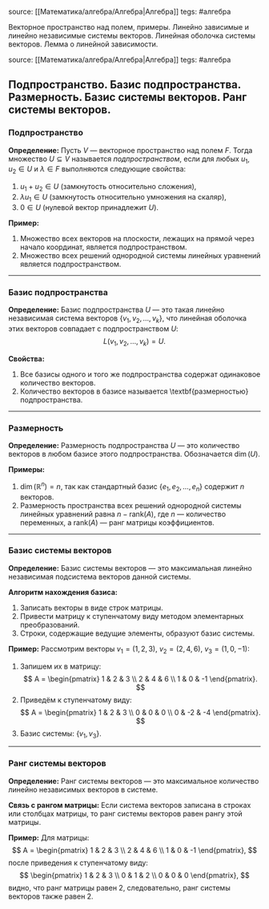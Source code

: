 source: [[Математика/алгебра/Алгебра|Алгебра]]
tegs: #алгебра

Векторное пространство над полем, примеры. Линейно зависимые и линейно независимые системы векторов. Линейная оболочка системы векторов. Лемма о линейной зависимости. 

source: [[Математика/алгебра/Алгебра|Алгебра]]
tegs: #алгебра

## Подпространство. Базис подпространства. Размерность. Базис системы векторов. Ранг системы векторов.

### Подпространство

$\textbf{Определение:}$
Пусть $V$ — векторное пространство над полем $F$. Тогда множество $U \subseteq V$ называется $\textit{подпространством}$, если для любых $u_1, u_2 \in U$ и $\lambda \in F$ выполняются следующие свойства:
1. $u_1 + u_2 \in U$ (замкнутость относительно сложения),
2. $\lambda u_1 \in U$ (замкнутость относительно умножения на скаляр),
3. $0 \in U$ (нулевой вектор принадлежит $U$).

$\textbf{Пример:}$
1. Множество всех векторов на плоскости, лежащих на прямой через начало координат, является подпространством.
2. Множество всех решений однородной системы линейных уравнений является подпространством.

---

### Базис подпространства

$\textbf{Определение:}$
Базис подпространства $U$ — это такая линейно независимая система векторов $\{v_1, v_2, \dots, v_k\}$, что линейная оболочка этих векторов совпадает с подпространством $U$:
$$
L(v_1, v_2, \dots, v_k) = U.
$$

$\textbf{Свойства:}$
1. Все базисы одного и того же подпространства содержат одинаковое количество векторов.
2. Количество векторов в базисе называется \textbf{размерностью} подпространства.

---

### Размерность

$\textbf{Определение:}$
Размерность подпространства $U$ — это количество векторов в любом базисе этого подпространства. Обозначается $\dim(U)$.

$\textbf{Примеры:}$
1. $\dim(\mathbb{R}^n) = n$, так как стандартный базис $\{e_1, e_2, \dots, e_n\}$ содержит $n$ векторов.
2. Размерность пространства всех решений однородной системы линейных уравнений равна $n - \text{rank}(A)$, где $n$ — количество переменных, а $\text{rank}(A)$ — ранг матрицы коэффициентов.

---

### Базис системы векторов

$\textbf{Определение:}$
Базис системы векторов — это максимальная линейно независимая подсистема векторов данной системы.

$\textbf{Алгоритм нахождения базиса:}$
1. Записать векторы в виде строк матрицы.
2. Привести матрицу к ступенчатому виду методом элементарных преобразований.
3. Строки, содержащие ведущие элементы, образуют базис системы.

$\textbf{Пример:}$
Рассмотрим векторы $v_1 = (1, 2, 3)$, $v_2 = (2, 4, 6)$, $v_3 = (1, 0, -1)$:
1. Запишем их в матрицу:
$$
A = \begin{pmatrix}
1 & 2 & 3 \\
2 & 4 & 6 \\
1 & 0 & -1
\end{pmatrix}.
$$
2. Приведём к ступенчатому виду:
$$
A = \begin{pmatrix}
1 & 2 & 3 \\
0 & 0 & 0 \\
0 & -2 & -4
\end{pmatrix}.
$$
3. Базис системы: $\{v_1, v_3\}$.

---

### Ранг системы векторов

$\textbf{Определение:}$
Ранг системы векторов — это максимальное количество линейно независимых векторов в системе.

$\textbf{Связь с рангом матрицы:}$
Если система векторов записана в строках или столбцах матрицы, то ранг системы векторов равен рангу этой матрицы.

$\textbf{Пример:}$
Для матрицы:
$$
A = \begin{pmatrix}
1 & 2 & 3 \\
2 & 4 & 6 \\
1 & 0 & -1
\end{pmatrix},
$$
после приведения к ступенчатому виду:
$$
\begin{pmatrix}
1 & 2 & 3 \\
0 & 1 & 2 \\
0 & 0 & 0
\end{pmatrix},
$$
видно, что ранг матрицы равен 2, следовательно, ранг системы векторов также равен 2.
